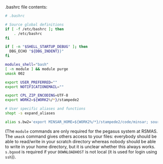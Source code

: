 .bashrc file contents:

```bash
# .bashrc

# Source global definitions
if [ -f /etc/bashrc ]; then
    . /etc/bashrc
fi

if [ -n "$SHELL_STARTUP_DEBUG" ]; then
  DBG_ECHO "${DBG_INDENT}}"
fi

modules_shell="bash"
[ -n module ] && module purge
umask 002

export USER_PREFERRED=""
export NOTIFICATIONEMAIL=""

export CPL_ZIP_ENCODING=UTF-8
export WORK2=${WORK2%/*}/stampede2

# User specific aliases and functions
shopt -s expand_aliases

alias s.bw2='export MINSAR_HOME=${WORK2%/*}/stampede2/code/minsar; source $MINSAR_HOME/setup/environment.bash'

```

(The `module` commands are only required for the pegasus system at RSMAS. The `umask` command gives others access to your files: everybody should be able to read/write in your scratch directory whereas nobody should be able to write in your home directory, but it is unclear whether this always works. `s.bgood` is required if your `DOWNLOADHOST` is not local (it is used for login using `ssh`)). 
